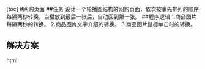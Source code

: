 [toc]
#网购页面
##任务
设计一个轮播图结构的网购页面，依次按事先排列的顺序每隔两秒转换，当播放到最后一张后，自动回到第一张。
##程序逻辑
1.商品图片每隔两秒的转换。
2.商品图片文字介绍的转换。
3.商品图片鼠标单击时的转换。
## 解决方案
html